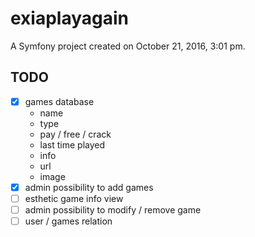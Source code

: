 exiaplayagain
=============

A Symfony project created on October 21, 2016, 3:01 pm.

TODO
----

- [x] games database
    - name
    - type
    - pay / free / crack
    - last time played
    - info
    - url
    - image
- [x] admin possibility to add games
- [ ] esthetic game info view
- [ ] admin possibility to modify / remove game
- [ ] user / games relation